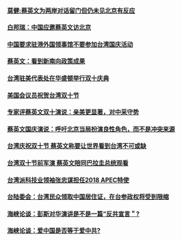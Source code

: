 #### [莫健:蔡英文为两岸对话留门但仍未见北京有反应](../pages/zivymejqv_/4609939.md?t=10120034) 

#### [白邦瑞：中国应邀蔡英文访北京](../pages/zivymejqv_/4609864.md?t=10120034) 

#### [中国要求驻港外国领事馆不要参加台湾国庆活动](../pages/zivymejqv_/4609397.md?t=10120034) 

#### [蔡英文：看到新南向政策成果](../pages/zivymejqv_/4609007.md?t=10120034) 

#### [台湾驻美代表处在华盛顿举行双十庆典](../pages/zivymejqv_/4608791.md?t=10120034) 

#### [美国会议员祝贺台湾双十节](../pages/zivymejqv_/4608272.md?t=10120034) 

#### [专家评蔡英文双十演说：亲美更显著，对中采守势](../pages/zivymejqv_/4608263.md?t=10120034) 

#### [蔡英文国庆演说：呼吁北京当局扮演良性角色，而不是冲突来源](../pages/zivymejqv_/4607237.md?t=10120034) 

#### [台湾庆祝双十节 蔡英文称要让世界看到台湾不可或缺](../pages/zivymejqv_/4607141.md?t=10120034) 

#### [台湾双十节前军演 蔡英文陪同巴拉圭总统观看](../pages/zivymejqv_/4605560.md?t=10120034) 

#### [台湾派科技业领袖张忠谋担任2018 APEC特使](../pages/zivymejqv_/4604369.md?t=10120034) 

#### [台陆委会：台湾民众领取中国居住证，在台参政权将受到限缩](../pages/zivymejqv_/4604166.md?t=10120034) 

#### [海峡论谈：彭斯对华演讲是不是一篇“反共宣言＂?](../pages/zivymejqv_/4603372.md?t=10120034) 

#### [海峡论谈：爱中国是否等于爱中共? ](../pages/zivymejqv_/4603370.md?t=10120034) 

